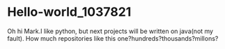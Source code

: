 # Hello-world_1037821

Oh hi Mark.I like python, but next projects will be written on java(not my fault).
How much repositories  like this one?hundreds?thousands?millons?
